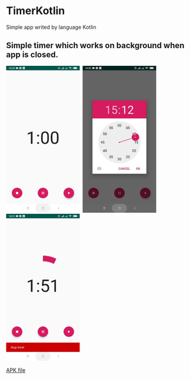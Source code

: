 # TimerKotlin
Simple app writed by language Kotlin
## Simple timer which works on background when app is closed.

<img src="gitRes/photo_3.jpg" width=200>&nbsp;
<img src="gitRes/photo_2.jpg" width=200>
<img src="gitRes/photo_1.jpg" width=200>

<a href="https://github.com/AlieksieievYurii/TimerKotlin/tree/master/apk">APK file</a>
